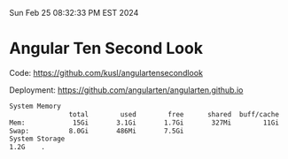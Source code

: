 Sun Feb 25 08:32:33 PM EST 2024

# Angular Ten Second Look

Code: https://github.com/kusl/angulartensecondlook

Deployment: https://github.com/angularten/angularten.github.io

```bash
System Memory
               total        used        free      shared  buff/cache   available
Mem:            15Gi       3.1Gi       1.7Gi       327Mi        11Gi        12Gi
Swap:          8.0Gi       486Mi       7.5Gi
System Storage
1.2G	.
```
```bash
